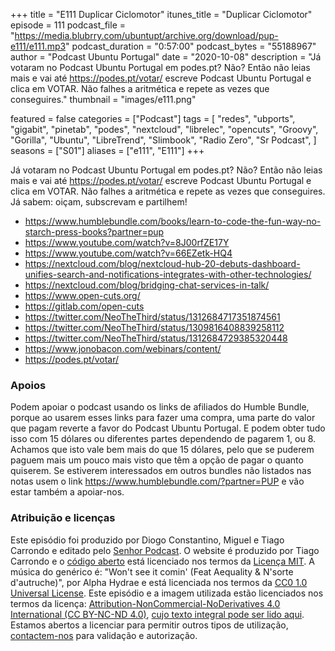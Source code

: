 +++
title = "E111 Duplicar Ciclomotor"
itunes_title = "Duplicar Ciclomotor"
episode = 111
podcast_file = "https://media.blubrry.com/ubuntupt/archive.org/download/pup-e111/e111.mp3"
podcast_duration = "0:57:00"
podcast_bytes = "55188967"
author = "Podcast Ubuntu Portugal"
date = "2020-10-08"
description = "Já votaram no Podcast Ubuntu Portugal em podes.pt? Não? Então não leias mais e vai até https://podes.pt/votar/ escreve Podcast Ubuntu Portugal e clica em VOTAR. Não falhes a aritmética e repete as vezes que conseguires."
thumbnail = "images/e111.png"

featured = false
categories = ["Podcast"]
tags = [
  "redes",
  "ubports",
  "gigabit",
  "pinetab",
  "podes",
  "nextcloud",
  "librelec",
  "opencuts",
  "Groovy",
  "Gorilla",
  "Ubuntu",
  "LibreTrend",
  "Slimbook",
  "Radio Zero",
  "Sr Podcast",
]
seasons = ["S01"]
aliases = ["e111", "E111"]
+++

Já votaram no Podcast Ubuntu Portugal em podes.pt? Não? Então não leias mais e vai até https://podes.pt/votar/ escreve Podcast Ubuntu Portugal e clica em VOTAR. Não falhes a aritmética e repete as vezes que conseguires.
Já sabem: oiçam, subscrevam e partilhem!

* https://www.humblebundle.com/books/learn-to-code-the-fun-way-no-starch-press-books?partner=pup
* https://www.youtube.com/watch?v=8J00rfZE17Y
* https://www.youtube.com/watch?v=66EZetk-HQ4
* https://nextcloud.com/blog/nextcloud-hub-20-debuts-dashboard-unifies-search-and-notifications-integrates-with-other-technologies/
* https://nextcloud.com/blog/bridging-chat-services-in-talk/
* https://www.open-cuts.org/
* https://gitlab.com/open-cuts
* https://twitter.com/NeoTheThird/status/1312684717351874561
* https://twitter.com/NeoTheThird/status/1309816408839258112
* https://twitter.com/NeoTheThird/status/1312684729385320448
* https://www.jonobacon.com/webinars/content/
* https://podes.pt/votar/


### Apoios
Podem apoiar o podcast usando os links de afiliados do Humble Bundle, porque ao usarem esses links para fazer uma compra, uma parte do valor que pagam reverte a favor do Podcast Ubuntu Portugal.
E podem obter tudo isso com 15 dólares ou diferentes partes dependendo de pagarem 1, ou 8.
Achamos que isto vale bem mais do que 15 dólares, pelo que se puderem paguem mais um pouco mais visto que têm a opção de pagar o quanto quiserem.
Se estiverem interessados em outros bundles não listados nas notas usem o link https://www.humblebundle.com/?partner=PUP e vão estar também a apoiar-nos.

### Atribuição e licenças
Este episódio foi produzido por Diogo Constantino, Miguel e Tiago Carrondo e editado pelo [Senhor Podcast](https://senhorpodcast.pt/).
O website é produzido por Tiago Carrondo e o [código aberto](https://gitlab.com/podcastubuntuportugal/website) está licenciado nos termos da [Licença MIT](https://gitlab.com/podcastubuntuportugal/website/main/LICENSE).
A música do genérico é: "Won't see it comin' (Feat Aequality & N'sorte d'autruche)", por Alpha Hydrae e está licenciada nos termos da [CC0 1.0 Universal License](https://creativecommons.org/publicdomain/zero/1.0/).
Este episódio e a imagem utilizada estão licenciados nos termos da licença: [Attribution-NonCommercial-NoDerivatives 4.0 International (CC BY-NC-ND 4.0)](https://creativecommons.org/licenses/by-nc-nd/4.0/), [cujo texto integral pode ser lido aqui](https://creativecommons.org/licenses/by-nc-nd/4.0/legalcode). Estamos abertos a licenciar para permitir outros tipos de utilização, [contactem-nos](https://podcastubuntuportugal.org/contactos) para validação e autorização.

